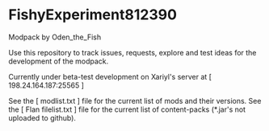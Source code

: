 # FishyExperiment812390
Modpack by Oden_the_Fish

Use this repository to track issues, requests, explore and test ideas for the development of the modpack.

Currently under beta-test development on Xariyl's server at [ 198.24.164.187:25565 ]

See the [ modlist.txt ] file for the current list of mods and their versions.
See the [ Flan filelist.txt ] file for the current list of content-packs (*.jar's not uploaded to github).
